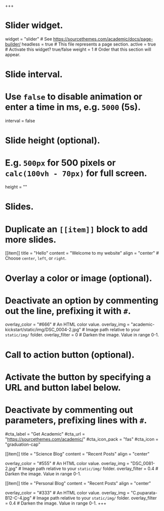 +++
# Slider widget.
widget = "slider"  # See https://sourcethemes.com/academic/docs/page-builder/
headless = true  # This file represents a page section.
active = true  # Activate this widget? true/false
weight = 1  # Order that this section will appear.

# Slide interval.
# Use `false` to disable animation or enter a time in ms, e.g. `5000` (5s).
interval = false

# Slide height (optional).
# E.g. `500px` for 500 pixels or `calc(100vh - 70px)` for full screen.
height = ""

# Slides.
# Duplicate an `[[item]]` block to add more slides.
[[item]]
  title = "Hello"
  content = "Welcome to my website"
  align = "center"  # Choose `center`, `left`, or `right`.

  # Overlay a color or image (optional).
  #   Deactivate an option by commenting out the line, prefixing it with `#`.
  overlay_color = "#666"  # An HTML color value.
  overlay_img = "academic-kickstart/static/img/DSC_0004-2.jpg"  # Image path relative to your `static/img/` folder.
  overlay_filter = 0 # Darken the image. Value in range 0-1.

  # Call to action button (optional).
  #   Activate the button by specifying a URL and button label below.
  #   Deactivate by commenting out parameters, prefixing lines with `#`.
  #cta_label = "Get Academic"
  #cta_url = "https://sourcethemes.com/academic/"
  #cta_icon_pack = "fas"
  #cta_icon = "graduation-cap"

[[item]]
  title = "Science Blog"
  content = "Recent Posts"
  align = "center"

  overlay_color = "#555"  # An HTML color value.
  overlay_img = "DSC_0081-2.jpg"  # Image path relative to your `static/img/` folder.
  overlay_filter = 0.4  # Darken the image. Value in range 0-1.

[[item]]
  title = "Personal Blog"
  content = "Recent Posts"
  align = "center"

  overlay_color = "#333"  # An HTML color value.
  overlay_img = "C.puparata-B12-C-4.jpg"  # Image path relative to your `static/img/` folder.
  overlay_filter = 0.4  # Darken the image. Value in range 0-1.
+++
